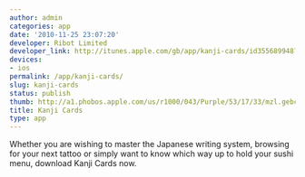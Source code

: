 ```yaml
---
author: admin
categories: app
date: '2010-11-25 23:07:20'
developer: Ribot Limited
developer_link: http://itunes.apple.com/gb/app/kanji-cards/id355689948?mt=8
devices: 
- ios
permalink: /app/kanji-cards/
slug: kanji-cards
status: publish
thumb: http://a1.phobos.apple.com/us/r1000/043/Purple/53/17/33/mzl.gebcdxdy.175x175-75.jpg
title: Kanji Cards
type: app
---
```


Whether you are wishing to master the Japanese writing system, browsing for your next tattoo or simply want to know which way up to hold your sushi menu, download Kanji Cards now.